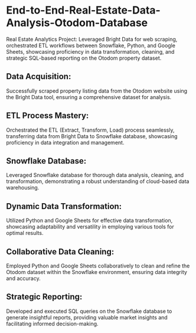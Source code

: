 # End-to-End-Real-Estate-Data-Analysis-Otodom-Database
Real Estate Analytics Project: Leveraged Bright Data for web scraping, orchestrated ETL workflows between Snowflake, Python, and Google Sheets, showcasing proficiency in data transformation, cleaning, and strategic SQL-based reporting on the Otodom property dataset.

## Data Acquisition:
Successfully scraped property listing data from the Otodom website using the Bright Data tool, ensuring a comprehensive dataset for analysis.

## ETL Process Mastery:
Orchestrated the ETL (Extract, Transform, Load) process seamlessly, transferring data from Bright Data to Snowflake database, showcasing proficiency in data integration and management.

## Snowflake Database:
Leveraged Snowflake database for thorough data analysis, cleaning, and transformation, demonstrating a robust understanding of cloud-based data warehousing.

## Dynamic Data Transformation:
Utilized Python and Google Sheets for effective data transformation, showcasing adaptability and versatility in employing various tools for optimal results.

## Collaborative Data Cleaning:
Employed Python and Google Sheets collaboratively to clean and refine the Otodom dataset within the Snowflake environment, ensuring data integrity and accuracy.

## Strategic Reporting:
Developed and executed SQL queries on the Snowflake database to generate insightful reports, providing valuable market insights and facilitating informed decision-making.
